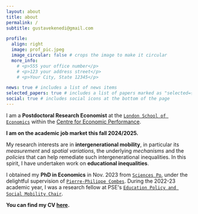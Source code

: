 ```yaml
---
layout: about
title: about
permalink: /
subtitle: gustavekenedi@gmail.com

profile:
  align: right
  image: prof_pic.jpeg
  image_circular: false # crops the image to make it circular
  more_info: 
    # <p>555 your office number</p>
    # <p>123 your address street</p>
    # <p>Your City, State 12345</p>

news: true # includes a list of news items
selected_papers: true # includes a list of papers marked as "selected={true}"
social: true # includes social icons at the bottom of the page
---
```


I am a **Postdoctoral Research Economist** at the <a href="https://www.lse.ac.uk/" target="_blank">`London School of Economics`</a> within the <a href="https://cep.lse.ac.uk/" target="_blank">Centre for Economic Performance</a>.

**I am on the academic job market this fall 2024/2025.**

My research interests are in **intergenerational mobility**, in particular its *measurement* and *spatial variations*, the underlying *mechanisms* and the *policies* that can help remediate such intergenerational inequalities. In this spirit, I have undertaken work on **educational inequalities**.

I obtained my **PhD in Economics** in Nov. 2023 from <a href="https://www.sciencespo.fr/department-economics/en.html" target="_blank">`Sciences Po`</a>, under the delightful supervision of <a href="https://sites.google.com/view/pierrephilippecombes" target="_blank">`Pierre-Philippe Combes`</a>.  During the 2022-23 academic year, I was a research fellow at PSE's <a href="https://www.parisschoolofeconomics.eu/en/pse-partnership-programme/chairs/education-policy-and-social-mobility-chair/" target="_blank">`Education Policy and Social Mobility Chair`</a>.

**You can find my CV <a href="assets/pdf/kenedi_cv.pdf" target="_blank">here</a>.**
